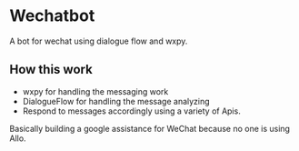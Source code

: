 # Wechatbot
A bot for wechat using dialogue flow and wxpy.

## How this work
- wxpy for handling the messaging work
- DialogueFlow for handling the message analyzing
- Respond to messages accordingly using a variety of Apis.

Basically building a google assistance for WeChat because no one is using Allo. 
